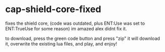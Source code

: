 # cap-shield-core-fixed
fixes the shield core, (code was outdated, plus ENT:Use was set to ENT:TrueUse for some reason) im amazed alex didnt fix it.

to download, press the green code button and press "zip" it will download it, overwrite the existing lua files, and play, and enjoy!
